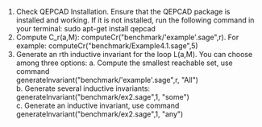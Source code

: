1. Check QEPCAD Installation. Ensure that the QEPCAD package is installed and working. If it is not installed, run the following command in your terminal:
            sudo apt-get install qepcad
2. Compute C_r(a,M):
computeCr("benchmark/'example'.sage",r). For example: computeCr("benchmark/Example4.1.sage",5)
3. Generate an rth inductive invariant for the loop L(a,M). You can choose among three options:
a. Compute the smallest reachable set, use command <br>
    generateInvariant("benchmark/'example'.sage",r, "All")<br>
b. Generate several inductive invariants:<br>
    generateInvariant("benchmark/ex2.sage",1, "some")<br>
c. Generate an inductive invariant, use command<br>
    generateInvariant("benchmark/ex2.sage",1, "any")<br>

